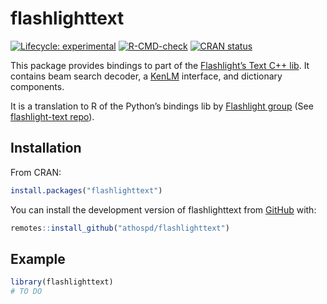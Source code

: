 
<!-- README.md is generated from README.Rmd. Please edit that file -->

# flashlighttext

<!-- badges: start -->

[![Lifecycle:
experimental](https://img.shields.io/badge/lifecycle-experimental-orange.svg)](https://lifecycle.r-lib.org/articles/stages.html#experimental)
[![R-CMD-check](https://github.com/Athospd/flashlighttext/actions/workflows/R-CMD-check.yaml/badge.svg)](https://github.com/Athospd/flashlighttext/actions/workflows/R-CMD-check.yaml)
[![CRAN
status](https://www.r-pkg.org/badges/version/flashlighttext)](https://CRAN.R-project.org/package=flashlighttext)
<!-- badges: end -->

This package provides bindings to part of the [Flashlight’s Text C++
lib](https://github.com/flashlight/text). It contains beam search
decoder, a [KenLM](https://github.com/kpu/kenlm/) interface, and
dictionary components.

It is a translation to R of the Python’s bindings lib by [Flashlight
group](https://github.com/flashlight) (See [flashlight-text
repo](https://github.com/flashlight/text)).

## Installation

From CRAN:

``` r
install.packages("flashlighttext")
```

You can install the development version of flashlighttext from
[GitHub](https://github.com/) with:

``` r
remotes::install_github("athospd/flashlighttext")
```

## Example

``` r
library(flashlighttext)
# TO DO
```
